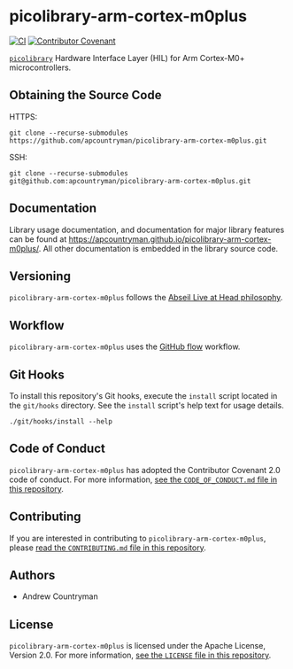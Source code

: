 # picolibrary-arm-cortex-m0plus
[![CI](https://github.com/apcountryman/picolibrary-arm-cortex-m0plus/actions/workflows/ci.yml/badge.svg)](https://github.com/apcountryman/picolibrary-arm-cortex-m0plus/actions/workflows/ci.yml)
[![Contributor Covenant](https://img.shields.io/badge/Contributor%20Covenant-2.0-4baaaa.svg)](CODE_OF_CONDUCT.md)

[`picolibrary`](https://github.com/apcountryman/picolibrary) Hardware Interface Layer
(HIL) for Arm Cortex-M0+ microcontrollers.

## Obtaining the Source Code
HTTPS:
```shell
git clone --recurse-submodules https://github.com/apcountryman/picolibrary-arm-cortex-m0plus.git
```
SSH:
```shell
git clone --recurse-submodules git@github.com:apcountryman/picolibrary-arm-cortex-m0plus.git
```

## Documentation
Library usage documentation, and documentation for major library features can be found at
https://apcountryman.github.io/picolibrary-arm-cortex-m0plus/.
All other documentation is embedded in the library source code.

## Versioning
`picolibrary-arm-cortex-m0plus` follows the [Abseil Live at Head
philosophy](https://abseil.io/about/philosophy).

## Workflow
`picolibrary-arm-cortex-m0plus` uses the [GitHub
flow](https://guides.github.com/introduction/flow/) workflow.

## Git Hooks
To install this repository's Git hooks, execute the `install` script located in the
`git/hooks` directory.
See the `install` script's help text for usage details.
```shell
./git/hooks/install --help
```

## Code of Conduct
`picolibrary-arm-cortex-m0plus` has adopted the Contributor Covenant 2.0 code of conduct.
For more information, [see the `CODE_OF_CONDUCT.md` file in this
repository](CODE_OF_CONDUCT.md).

## Contributing
If you are interested in contributing to `picolibrary-arm-cortex-m0plus`, please [read the
`CONTRIBUTING.md` file in this repository](CONTRIBUTING.md).

## Authors
- Andrew Countryman

## License
`picolibrary-arm-cortex-m0plus` is licensed under the Apache License, Version 2.0.
For more information, [see the `LICENSE` file in this repository](LICENSE).
